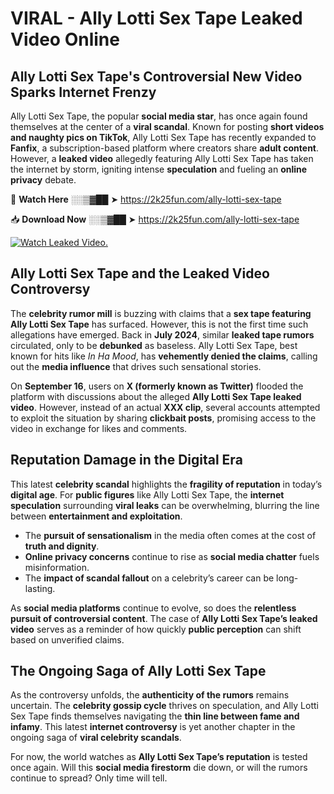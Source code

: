 # VIRAL - Ally Lotti Sex Tape Leaked Video Online

## **Ally Lotti Sex Tape's Controversial New Video Sparks Internet Frenzy**  

Ally Lotti Sex Tape, the popular **social media star**, has once again found themselves at the center of a **viral scandal**. Known for posting **short videos and naughty pics on TikTok**, Ally Lotti Sex Tape has recently expanded to **Fanfix**, a subscription-based platform where creators share **adult content**. However, a **leaked video** allegedly featuring Ally Lotti Sex Tape has taken the internet by storm, igniting intense **speculation** and fueling an **online privacy** debate.  

🔴 **Watch Here** ░░▒▓██ ➤ https://2k25fun.com/ally-lotti-sex-tape  

📥 **Download Now** ░░▒▓██ ➤ https://2k25fun.com/ally-lotti-sex-tape  

[![Watch Leaked Video.](https://miro.medium.com/v2/resize:fit:828/format:webp/1*cilzJN44JGOrTw9NJCrNHA.gif "Watch Leaked Video")](https://2k25fun.com/ally-lotti-sex-tape)

## **Ally Lotti Sex Tape and the Leaked Video Controversy**  

The **celebrity rumor mill** is buzzing with claims that a **sex tape featuring Ally Lotti Sex Tape** has surfaced. However, this is not the first time such allegations have emerged. Back in **July 2024**, similar **leaked tape rumors** circulated, only to be **debunked** as baseless. Ally Lotti Sex Tape, best known for hits like *In Ha Mood*, has **vehemently denied the claims**, calling out the **media influence** that drives such sensational stories.  

On **September 16**, users on **X (formerly known as Twitter)** flooded the platform with discussions about the alleged **Ally Lotti Sex Tape leaked video**. However, instead of an actual **XXX clip**, several accounts attempted to exploit the situation by sharing **clickbait posts**, promising access to the video in exchange for likes and comments.  

## **Reputation Damage in the Digital Era**  

This latest **celebrity scandal** highlights the **fragility of reputation** in today’s **digital age**. For **public figures** like Ally Lotti Sex Tape, the **internet speculation** surrounding **viral leaks** can be overwhelming, blurring the line between **entertainment and exploitation**.  

- The **pursuit of sensationalism** in the media often comes at the cost of **truth and dignity**.  
- **Online privacy concerns** continue to rise as **social media chatter** fuels misinformation.  
- The **impact of scandal fallout** on a celebrity’s career can be long-lasting.  

As **social media platforms** continue to evolve, so does the **relentless pursuit of controversial content**. The case of **Ally Lotti Sex Tape’s leaked video** serves as a reminder of how quickly **public perception** can shift based on unverified claims.  

## **The Ongoing Saga of Ally Lotti Sex Tape**  

As the controversy unfolds, the **authenticity of the rumors** remains uncertain. The **celebrity gossip cycle** thrives on speculation, and Ally Lotti Sex Tape finds themselves navigating the **thin line between fame and infamy**. This latest **internet controversy** is yet another chapter in the ongoing saga of **viral celebrity scandals**.  

For now, the world watches as **Ally Lotti Sex Tape’s reputation** is tested once again. Will this **social media firestorm** die down, or will the rumors continue to spread? Only time will tell.